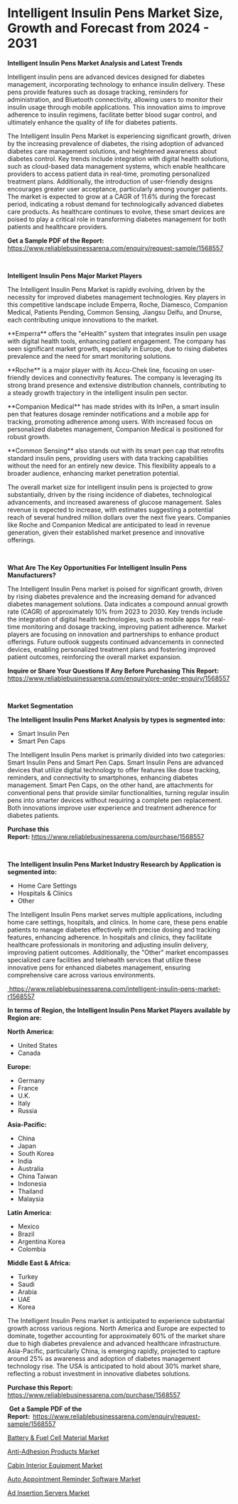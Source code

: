 <p><h1>Intelligent Insulin Pens Market Size, Growth and Forecast from 2024 - 2031</h1></p><p><strong>Intelligent Insulin Pens Market Analysis and Latest Trends</strong></p>
<p><p>Intelligent insulin pens are advanced devices designed for diabetes management, incorporating technology to enhance insulin delivery. These pens provide features such as dosage tracking, reminders for administration, and Bluetooth connectivity, allowing users to monitor their insulin usage through mobile applications. This innovation aims to improve adherence to insulin regimens, facilitate better blood sugar control, and ultimately enhance the quality of life for diabetes patients.</p><p>The Intelligent Insulin Pens Market is experiencing significant growth, driven by the increasing prevalence of diabetes, the rising adoption of advanced diabetes care management solutions, and heightened awareness about diabetes control. Key trends include integration with digital health solutions, such as cloud-based data management systems, which enable healthcare providers to access patient data in real-time, promoting personalized treatment plans. Additionally, the introduction of user-friendly designs encourages greater user acceptance, particularly among younger patients. The market is expected to grow at a CAGR of 11.6% during the forecast period, indicating a robust demand for technologically advanced diabetes care products. As healthcare continues to evolve, these smart devices are poised to play a critical role in transforming diabetes management for both patients and healthcare providers.</p></p>
<p><strong>Get a Sample PDF of the Report:&nbsp;</strong> <a href="https://www.reliablebusinessarena.com/enquiry/request-sample/1568557?utm_campaign=1551&utm_medium=2&utm_source=Github&utm_content=ia&utm_term=14102024&utm_id=intelligent-insulin-pens">https://www.reliablebusinessarena.com/enquiry/request-sample/1568557</a></p>
<p>&nbsp;</p>
<p><strong>Intelligent Insulin Pens Major Market Players</strong></p>
<p><p>The Intelligent Insulin Pens Market is rapidly evolving, driven by the necessity for improved diabetes management technologies. Key players in this competitive landscape include Emperra, Roche, Diamesco, Companion Medical, Patients Pending, Common Sensing, Jiangsu Delfu, and Dnurse, each contributing unique innovations to the market.</p><p>**Emperra** offers the "eHealth" system that integrates insulin pen usage with digital health tools, enhancing patient engagement. The company has seen significant market growth, especially in Europe, due to rising diabetes prevalence and the need for smart monitoring solutions.</p><p>**Roche** is a major player with its Accu-Chek line, focusing on user-friendly devices and connectivity features. The company is leveraging its strong brand presence and extensive distribution channels, contributing to a steady growth trajectory in the intelligent insulin pen sector.</p><p>**Companion Medical** has made strides with its InPen, a smart insulin pen that features dosage reminder notifications and a mobile app for tracking, promoting adherence among users. With increased focus on personalized diabetes management, Companion Medical is positioned for robust growth.</p><p>**Common Sensing** also stands out with its smart pen cap that retrofits standard insulin pens, providing users with data tracking capabilities without the need for an entirely new device. This flexibility appeals to a broader audience, enhancing market penetration potential.</p><p>The overall market size for intelligent insulin pens is projected to grow substantially, driven by the rising incidence of diabetes, technological advancements, and increased awareness of glucose management. Sales revenue is expected to increase, with estimates suggesting a potential reach of several hundred million dollars over the next five years. Companies like Roche and Companion Medical are anticipated to lead in revenue generation, given their established market presence and innovative offerings.</p></p>
<p>&nbsp;</p>
<p><strong>What Are The Key Opportunities For Intelligent Insulin Pens Manufacturers?</strong></p>
<p><p>The Intelligent Insulin Pens market is poised for significant growth, driven by rising diabetes prevalence and the increasing demand for advanced diabetes management solutions. Data indicates a compound annual growth rate (CAGR) of approximately 10% from 2023 to 2030. Key trends include the integration of digital health technologies, such as mobile apps for real-time monitoring and dosage tracking, improving patient adherence. Market players are focusing on innovation and partnerships to enhance product offerings. Future outlook suggests continued advancements in connected devices, enabling personalized treatment plans and fostering improved patient outcomes, reinforcing the overall market expansion.</p></p>
<p><strong>Inquire or Share Your Questions If Any Before Purchasing This Report:</strong> <a href="https://www.reliablebusinessarena.com/enquiry/pre-order-enquiry/1568557?utm_campaign=1551&utm_medium=2&utm_source=Github&utm_content=ia&utm_term=14102024&utm_id=intelligent-insulin-pens">https://www.reliablebusinessarena.com/enquiry/pre-order-enquiry/1568557</a></p>
<p>&nbsp;</p>
<p><strong>Market Segmentation</strong></p>
<p><strong>The Intelligent Insulin Pens Market Analysis by types is segmented into:</strong></p>
<p><ul><li>Smart Insulin Pen</li><li>Smart Pen Caps</li></ul></p>
<p><p>The Intelligent Insulin Pens market is primarily divided into two categories: Smart Insulin Pens and Smart Pen Caps. Smart Insulin Pens are advanced devices that utilize digital technology to offer features like dose tracking, reminders, and connectivity to smartphones, enhancing diabetes management. Smart Pen Caps, on the other hand, are attachments for conventional pens that provide similar functionalities, turning regular insulin pens into smarter devices without requiring a complete pen replacement. Both innovations improve user experience and treatment adherence for diabetes patients.</p></p>
<p><strong>Purchase this Report:&nbsp;</strong><a href="https://www.reliablebusinessarena.com/purchase/1568557?utm_campaign=1551&utm_medium=2&utm_source=Github&utm_content=ia&utm_term=14102024&utm_id=intelligent-insulin-pens">https://www.reliablebusinessarena.com/purchase/1568557</a></p>
<p>&nbsp;</p>
<p><strong>The Intelligent Insulin Pens Market Industry Research by Application is segmented into:</strong></p>
<p><ul><li>Home Care Settings</li><li>Hospitals & Clinics</li><li>Other</li></ul></p>
<p><p>The Intelligent Insulin Pens market serves multiple applications, including home care settings, hospitals, and clinics. In home care, these pens enable patients to manage diabetes effectively with precise dosing and tracking features, enhancing adherence. In hospitals and clinics, they facilitate healthcare professionals in monitoring and adjusting insulin delivery, improving patient outcomes. Additionally, the "Other" market encompasses specialized care facilities and telehealth services that utilize these innovative pens for enhanced diabetes management, ensuring comprehensive care across various environments.</p></p>
<p><a href="https://www.reliablebusinessarena.com/intelligent-insulin-pens-market-r1568557?utm_campaign=1551&utm_medium=2&utm_source=Github&utm_content=ia&utm_term=14102024&utm_id=intelligent-insulin-pens">&nbsp;https://www.reliablebusinessarena.com/intelligent-insulin-pens-market-r1568557</a></p>
<p><strong>In terms of Region, the Intelligent Insulin Pens Market Players available by Region are:</strong></p>
<p>
    <p> <strong> North America: </strong>
        <ul>
            <li>United States</li>
            <li>Canada</li>
        </ul>
        </p> 
    <p> <strong> Europe: </strong>
        <ul>
            <li>Germany</li>
            <li>France</li>
            <li>U.K.</li>
            <li>Italy</li>
            <li>Russia</li>
        </ul>
        </p> 
    <p> <strong> Asia-Pacific: </strong>
        <ul>
            <li>China</li>
            <li>Japan</li>
            <li>South Korea</li>
            <li>India</li>
            <li>Australia</li>
            <li>China Taiwan</li>
            <li>Indonesia</li>
            <li>Thailand</li>
            <li>Malaysia</li>
        </ul>
        </p> 
    <p> <strong> Latin America: </strong>
        <ul>
            <li>Mexico</li>
            <li>Brazil</li>
            <li>Argentina Korea</li>
            <li>Colombia</li>
        </ul>
        </p> 
    <p> <strong> Middle East & Africa: </strong>
        <ul>
            <li>Turkey</li>
            <li>Saudi</li>
            <li>Arabia</li>
            <li>UAE</li>
            <li>Korea</li>
        </ul>
    </p>
    </p>
<p><p>The Intelligent Insulin Pens market is anticipated to experience substantial growth across various regions. North America and Europe are expected to dominate, together accounting for approximately 60% of the market share due to high diabetes prevalence and advanced healthcare infrastructure. Asia-Pacific, particularly China, is emerging rapidly, projected to capture around 25% as awareness and adoption of diabetes management technology rise. The USA is anticipated to hold about 30% market share, reflecting a robust investment in innovative diabetes solutions.</p></p>
<p><strong>Purchase this Report: </strong><a href="https://www.reliablebusinessarena.com/purchase/1568557?utm_campaign=1551&utm_medium=2&utm_source=Github&utm_content=ia&utm_term=14102024&utm_id=intelligent-insulin-pens">https://www.reliablebusinessarena.com/purchase/1568557</a></p>
<p>&nbsp;<strong>Get a Sample PDF of the Report:&nbsp;&nbsp;</strong><a href="https://www.reliablebusinessarena.com/enquiry/request-sample/1568557?utm_campaign=1551&utm_medium=2&utm_source=Github&utm_content=ia&utm_term=14102024&utm_id=intelligent-insulin-pens">https://www.reliablebusinessarena.com/enquiry/request-sample/1568557</a></p>
<p><strong></strong></p>
<p><p><a href="https://www.linkedin.com/pulse/market-forecasting-change-global-battery-fuel-cell-material-7pdwf?trk=public_post_embed_feed-article-content&utm_campaign=1551&utm_medium=2&utm_source=Github&utm_content=ia&utm_term=14102024&utm_id=intelligent-insulin-pens">Battery & Fuel Cell Material Market</a></p><p><a href="https://www.linkedin.com/pulse/anti-adhesion-products-market-global-regional-analysis-focus-k6blf?trk=public_post_embed_feed-article-content&utm_campaign=1551&utm_medium=2&utm_source=Github&utm_content=ia&utm_term=14102024&utm_id=intelligent-insulin-pens">Anti-Adhesion Products Market</a></p><p><a href="https://www.linkedin.com/pulse/market-dynamics-future-trends-global-cabin-interior-equipment-fmlof?trk=public_post_embed_feed-article-content&utm_campaign=1551&utm_medium=2&utm_source=Github&utm_content=ia&utm_term=14102024&utm_id=intelligent-insulin-pens">Cabin Interior Equipment Market</a></p><p><a href="https://www.linkedin.com/pulse/auto-appointment-reminder-software-market-outlook-current-wndee?utm_campaign=1551&utm_medium=2&utm_source=Github&utm_content=ia&utm_term=14102024&utm_id=intelligent-insulin-pens">Auto Appointment Reminder Software Market</a></p><p><a href="https://www.linkedin.com/pulse/global-ad-insertion-servers-nexus-sector-confluences-regional-jmvwf?trk=public_post_embed_feed-article-content&utm_campaign=1551&utm_medium=2&utm_source=Github&utm_content=ia&utm_term=14102024&utm_id=intelligent-insulin-pens">Ad Insertion Servers Market</a></p></p>